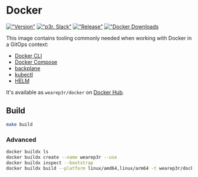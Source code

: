 # Docker

[!["Version"](https://img.shields.io/github/v/tag/wearep3r/docker?label=version)](https://github.com/wearep3r/docker)
[!["p3r. Slack"](https://img.shields.io/badge/slack-@wearep3r/general-purple.svg?logo=slack&label=Slack)](https://join.slack.com/t/wearep3r/shared_invite/zt-d9ao21f9-pb70o46~82P~gxDTNy_JWw)
[!["Release"](https://img.shields.io/github/v/release/wearep3r/docker)](https://github.com/wearep3r/docker/releases)
[!["Docker Downloads](https://img.shields.io/docker/pulls/wearep3r/docker)](https://hub.docker.com/r/wearep3r/docker)


This image contains tooling commonly needed when working with Docker in a GitOps context:

- [Docker CLI](https://docs.docker.com/engine/reference/commandline/cli/)
- [Docker Compose](https://docs.docker.com/compose/)
- [backplane](https://github.com/wearep3r/backplane)
- [kubectl](https://kubernetes.io/de/docs/tasks/tools/install-kubectl/)
- [HELM](https://helm.sh/)

It's available as `wearep3r/docker` on [Docker Hub](https://hub.docker.com/r/wearep3r/docker).

## Build

```bash
make build
```

### Advanced 

```bash
docker buildx ls
docker buildx create --name wearep3r --use
docker buildx inspect --bootstrap
docker buildx build --platform linux/amd64,linux/arm64 -t wearep3r/docker:latest --push .
```